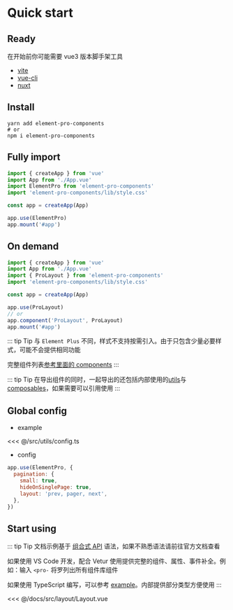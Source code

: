 # Quick start

## Ready

在开始前你可能需要 vue3 版本脚手架工具

- [vite](https://vitejs.dev/)
- [vue-cli](https://cli.vuejs.org/zh/)
- [nuxt](https://zh.nuxtjs.org/)

## Install

```
yarn add element-pro-components
# or
npm i element-pro-components
```

## Fully import

```js
import { createApp } from 'vue'
import App from './App.vue'
import ElementPro from 'element-pro-components'
import 'element-pro-components/lib/style.css'

const app = createApp(App)

app.use(ElementPro)
app.mount('#app')
```

## On demand

```js
import { createApp } from 'vue'
import App from './App.vue'
import { ProLayout } from 'element-pro-components'
import 'element-pro-components/lib/style.css'

const app = createApp(App)

app.use(ProLayout)
// or
app.component('ProLayout', ProLayout)
app.mount('#app')
```

::: tip Tip
与 `Element Plus` 不同，样式不支持按需引入。由于只包含少量必要样式，可能不会提供相同功能

完整组件列表[参考里面的 components](https://github.com/tolking/element-pro-components/blob/master/src/index.ts)
:::

::: tip Tip
在导出组件的同时，一起导出的还包括内部使用的[utils](https://github.com/tolking/element-pro-components/blob/master/src/utils/)与[composables](https://github.com/tolking/element-pro-components/blob/master/src/composables/)，如果需要可以引用使用
:::

## Global config

- example

<<< @/src/utils/config.ts

- config

```js
app.use(ElementPro, {
  pagination: {
    small: true,
    hideOnSinglePage: true,
    layout: 'prev, pager, next',
  },
})
```

## Start using

::: tip Tip
文档示例基于 [组合式 API](https://v3.cn.vuejs.org/guide/composition-api-introduction.html) 语法，如果不熟悉语法请前往官方文档查看

如果使用 VS Code 开发，配合 Vetur 使用提供完整的组件、属性、事件补全。例如：输入 `<pro-` 将罗列出所有组件库组件

如果使用 TypeScript 编写，可以参考 [example](https://github.com/tolking/element-pro-components/tree/master/docs/src/views/)。内部提供部分类型方便使用
:::

<<< @/docs/src/layout/Layout.vue

